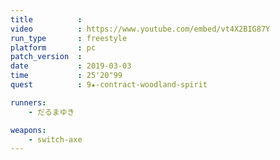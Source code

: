 ```yaml
---
title          :
video          : https://www.youtube.com/embed/vt4X2BIG87Y
run_type       : freestyle
platform       : pc
patch_version  : 
date           : 2019-03-03
time           : 25'20"99
quest          : 9★-contract-woodland-spirit

runners:
    - だるまゆき

weapons:
    - switch-axe
---
```

